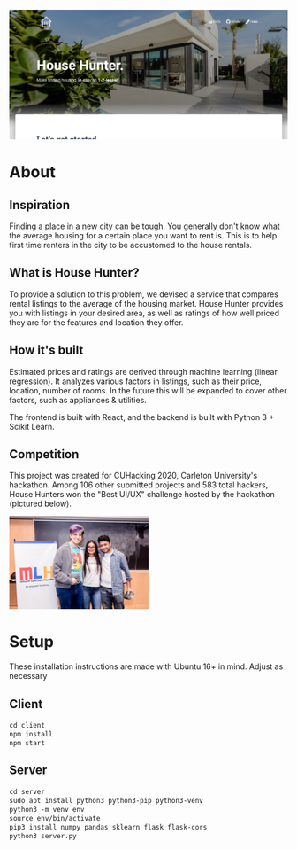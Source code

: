 ![House Hunter screenshot](img/Screenshot.png)
# About
## Inspiration
Finding a place in a new city can be tough. You generally don't know what the average housing for a certain place you want to rent is. This is to help first time renters in the city to be accustomed to the house rentals.

## What is House Hunter?
To provide a solution to this problem, we devised a service that compares rental listings to the average of the housing market. House Hunter provides you with listings in your desired area, as well as ratings of how well priced they are for the features and location they offer.

## How it's built
Estimated prices and ratings are derived through machine learning (linear regression). It analyzes various factors in listings, such as their price, location, number of rooms. In the future this will be expanded to cover other factors, such as appliances & utilities.

The frontend is built with React, and the backend is built with Python 3 + Scikit Learn.

## Competition
This project was created for CUHacking 2020, Carleton University's hackathon. Among 106 other submitted projects and 583 total hackers, House Hunters won the "Best UI/UX" challenge hosted by the hackathon (pictured below).

<img src="img/Winner.jpg" alt="Winning Best UI/UX" width=50%>

# Setup
These installation instructions are made with Ubuntu 16+ in mind. Adjust as necessary
## Client
```
cd client
npm install
npm start
```

## Server
```
cd server
sudo apt install python3 python3-pip python3-venv
python3 -m venv env
source env/bin/activate
pip3 install numpy pandas sklearn flask flask-cors
python3 server.py
```

